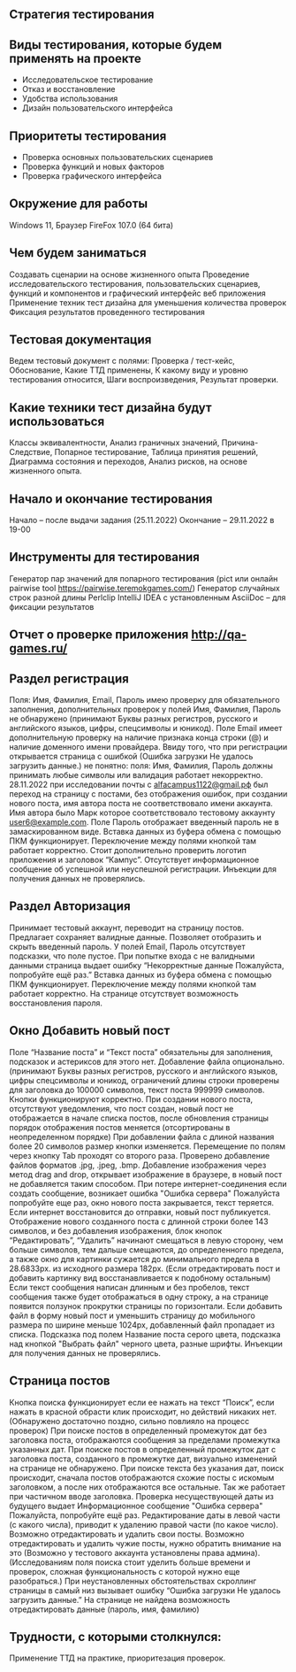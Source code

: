 ## Стратегия тестирования ##
## Виды тестирования, которые будем применять на проекте ##
- Исследовательское тестирование
- Отказ и восстановление
- Удобства использования
- Дизайн пользовательского интерфейса
## Приоритеты тестирования ##
- Проверка основных пользовательских сценариев
- Проверка функций и новых факторов
- Проверка графического интерфейса
## Окружение для работы ##
Windows 11, Браузер FireFox 107.0 (64 бита)
## Чем будем заниматься ##
Создавать сценарии на основе жизненного опыта
Проведение исследовательского тестирования, пользовательских сценариев, функций и компонентов и графический интерфейс веб приложения
Применение техник тест дизайна для уменьшения количества проверок
Фиксация результатов проведенного тестирования
## Тестовая документация ##
Ведем тестовый документ с полями: Проверка / тест-кейс, Обоснование, Какие ТТД применены, К какому виду и уровню тестирования относится, Шаги воспроизведения, Результат проверки.
## Какие техники тест дизайна будут использоваться ##
Классы эквивалентности, Анализ граничных значений, Причина-Следствие, Попарное тестирование, Таблица принятия решений, Диаграмма состояния и переходов, Анализ рисков, на основе жизненного опыта.
## Начало и окончание тестирования ##
Начало – после выдачи задания (25.11.2022)
Окончание – 29.11.2022 в 19-00
## Инструменты для тестирования ##
Генератор пар значений для попарного тестирования (pict или онлайн pairwise tool https://pairwise.teremokgames.com/)
Генератор случайных строк разной длины Perlclip
IntelliJ IDEA с установленным AsciiDoc – для фиксации результатов

## Отчет о проверке приложения http://qa-games.ru/ ##
## Раздел регистрация ##
Поля: Имя, Фамилия, Email, Пароль имею проверку для обязательного заполнения, дополнительных проверок у полей Имя, Фамилия, Пароль не обнаружено (принимают Буквы разных регистров, русского и английского языков, цифры, спецсимволы и юникод).
Поле Email имеет дополнительную проверку на наличие признака конца строки (@) и наличие доменного имени провайдера.
Ввиду того, что при регистрации открывается страница с ошибкой (Ошибка загрузки Не удалось загрузить данные.) не понятно: поля: Имя, Фамилия, Пароль должны принимать любые символы или валидация работает некорректно.
28.11.2022 при исследовании почты с alfacampus1122@gmail.рф был переход на страницу с постами, без отображения ошибок, при создании нового поста, имя автора поста не соответствовало имени аккаунта. Имя автора было Марк которое соответствовало тестовому аккаунту user6@example.com.
Поле Пароль отображает введенный пароль не в замаскированном виде.
Вставка данных из буфера обмена с помощью ПКМ функционирует.
Переключение между полями кнопкой там работает корректно.
Стоит дополнительно проверить логотип приложения и заголовок “Кампус”.
Отсутствует информационное сообщение об успешной или неуспешной регистрации.
Инъекции для получения данных не проверялись.

## Раздел Авторизация ##
Принимает тестовый аккаунт, переводит на страницу постов. Предлагает сохраняет валидные данные. Позволяет отобразить и скрыть введенный пароль.
У полей Email, Пароль отсутствует подсказки, что поле пустое. При попытке входа с не валидными данными страница выдает ошибку “Некорректные данные Пожалуйста, попробуйте ещё раз.”
Вставка данных из буфера обмена с помощью ПКМ функционирует.
Переключение между полями кнопкой там работает корректно.
На странице отсутствует возможность восстановления пароля.

## Окно Добавить новый пост ##
Поле “Название поста” и “Текст поста” обязательны для заполнения, подсказок и астериксов для этого нет. Добавление файла опционально. (принимают Буквы разных регистров, русского и английского языков, цифры спецсимволы и юникод, ограничений длины строки проверены для заголовка до 100000 символов, текст поста 999999 символов.
Кнопки функционируют корректно.
При создании нового поста, отсутствуют уведомления, что пост создан, новый пост не отображается в начале списка постов, после обновления страницы порядок отображения постов меняется (отсортированы в неопределенном порядке)
При добавлении файла с длиной названия более 20 символов размер кнопки изменяется.
Перемещение по полям через кнопку Tab проходят со второго раза.
Проверено добавление файлов форматов .jpg, .jpeg, .bmp.
Добавление изображения через метод drag and drop, открывает изображение в браузере, в новый пост не добавляется таким способом.
При потере интернет-соединения если создать сообщение, возникает ошибка "Ошибка сервера" Пожалуйста попробуйте еще раз, окно нового поста закрывается, текст теряется. Если интернет восстановится до отправки, новый пост публикуется.
Отображение нового созданного поста с длинной строки более 143 символов, и без добавления изображения, блок кнопок “Редактировать”, “Удалить” начинают смещаться в левую сторону, чем больше символов, тем дальше смещаются, до определенного предела, а также окно для картинки сужается до минимального предела в 28.6833px. из исходного размера 182px. (Если отредактировать пост и добавить картинку вид восстанавливается к подобному остальным)
Если текст сообщения написан длинным и без пробелов, текст сообщения также будет отображаться в одну строку, а на странице появится ползунок прокрутки страницы по горизонтали.
Если добавить файл в форму новый пост и уменьшить страницу до мобильного размера по ширине меньше 1024px, добавленный файл пропадает из списка.
Подсказка под полем Название поста серого цвета, подсказка над кнопкой "Выбрать файл" черного цвета, разные шрифты.
Инъекции для получения данных не проверялись.

## Страница постов ##
Кнопка поиска функционирует если ее нажать на текст “Поиск”, если нажать в красной обрасти клик происходит, но действий никаких нет. (Обнаружено достаточно поздно, сильно повлияло на процесс проверок)
При поиске постов в определенный промежуток дат без заголовка поста, отображаются сообщения за пределами промежутка указанных дат.
При поиске постов в определенный промежуток дат с заголовка поста, созданного в промежутке дат, визуально изменений на странице не обнаружено.
При поиске текста без указания дат, поиск происходит, сначала постов отображаются схожие посты с искомым заголовком, а после них отображаются все остальные. Так же работает при частичном вводе заголовка.
Проверка несуществующей даты из будущего выдает Информационное сообщение "Ошибка сервера" Пожалуйста, попробуйте ещё раз.
Редактирование даты в левой части (с какого числа), приводит к удалению правой части (по какое число).
Возможно отредактировать и удалить свои посты.
Возможно отредактировать и удалить чужие посты, нужно обратить внимание на это (Возможно у тестового аккаунта установлены права админа).
(Исследованиям поля поиска стоит уделить больше времени и проверок, сложная функциональность с которой нужно еще разобраться.)
При неустановленных обстоятельствах скроллинг страницы в самый низ вызывает ошибку “Ошибка загрузки Не удалось загрузить данные.”
На странице не найдена возможность отредактировать данные (пароль, имя, фамилию)

## Трудности, с которыми столкнулся: ##
Применение ТТД на практике, приоритезация проверок.
